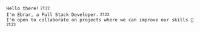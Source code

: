 `Hello there!` <sub><sup>21:22</sup></sub> <br/>
`I'm Ebrar, a Full Stack Developer.`  <sub><sup>21:22</sup></sub> <br/>
`I'm open to collaborate on projects where we can improve our skills 💌`  <sub><sup>21:23</sup></sub> <br/>

